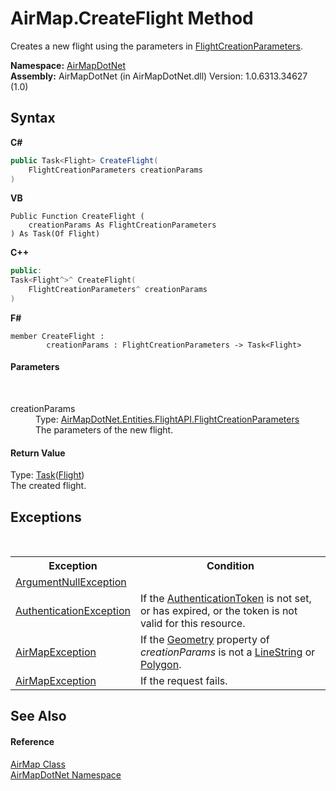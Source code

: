 # AirMap.CreateFlight Method 
 

Creates a new flight using the parameters in <a href="T_AirMapDotNet_Entities_FlightAPI_FlightCreationParameters">FlightCreationParameters</a>.

**Namespace:**&nbsp;<a href="N_AirMapDotNet">AirMapDotNet</a><br />**Assembly:**&nbsp;AirMapDotNet (in AirMapDotNet.dll) Version: 1.0.6313.34627 (1.0)

## Syntax

**C#**<br />
``` C#
public Task<Flight> CreateFlight(
	FlightCreationParameters creationParams
)
```

**VB**<br />
``` VB
Public Function CreateFlight ( 
	creationParams As FlightCreationParameters
) As Task(Of Flight)
```

**C++**<br />
``` C++
public:
Task<Flight^>^ CreateFlight(
	FlightCreationParameters^ creationParams
)
```

**F#**<br />
``` F#
member CreateFlight : 
        creationParams : FlightCreationParameters -> Task<Flight> 

```


#### Parameters
&nbsp;<dl><dt>creationParams</dt><dd>Type: <a href="T_AirMapDotNet_Entities_FlightAPI_FlightCreationParameters">AirMapDotNet.Entities.FlightAPI.FlightCreationParameters</a><br />The parameters of the new flight.</dd></dl>

#### Return Value
Type: <a href="http://msdn2.microsoft.com/en-us/library/dd321424" target="_blank">Task</a>(<a href="T_AirMapDotNet_Entities_FlightAPI_Flight">Flight</a>)<br />The created flight.

## Exceptions
&nbsp;<table><tr><th>Exception</th><th>Condition</th></tr><tr><td><a href="http://msdn2.microsoft.com/en-us/library/27426hcy" target="_blank">ArgumentNullException</a></td><td /></tr><tr><td><a href="http://msdn2.microsoft.com/en-us/library/szf0ccz1" target="_blank">AuthenticationException</a></td><td>If the <a href="P_AirMapDotNet_AirMap_AuthenticationToken">AuthenticationToken</a> is not set, or has expired, or the token is not valid for this resource.</td></tr><tr><td><a href="T_AirMapDotNet_AirMapException">AirMapException</a></td><td>If the <a href="P_AirMapDotNet_Entities_FlightAPI_FlightCreationParameters_Geometry">Geometry</a> property of *creationParams* is not a <a href="T_AirMapDotNet_Entities_GeoJSON_GeoObjects_LineString">LineString</a> or <a href="T_AirMapDotNet_Entities_GeoJSON_GeoObjects_Polygon">Polygon</a>.</td></tr><tr><td><a href="T_AirMapDotNet_AirMapException">AirMapException</a></td><td>If the request fails.</td></tr></table>

## See Also


#### Reference
<a href="T_AirMapDotNet_AirMap">AirMap Class</a><br /><a href="N_AirMapDotNet">AirMapDotNet Namespace</a><br />